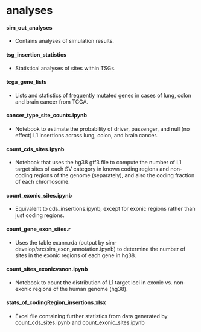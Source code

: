 # analyses

#### sim_out_analyses
* Contains analyses of simulation results.

#### tsg_insertion_statistics
* Statistical analyses of sites within TSGs.

#### tcga_gene_lists
* Lists and statistics of frequently mutated genes in cases of lung, colon and brain cancer from TCGA.

#### cancer_type_site_counts.ipynb
* Notebook to estimate the probability of driver, passenger, and null (no effect) L1 insertions across lung, colon, and brain cancer.

#### count_cds_sites.ipynb
* Notebook that uses the hg38 gff3 file to compute the number of L1 target sites of each SV category in known coding regions and non-coding regions of the genome (separately), and also the coding fraction of each chromosome.

#### count_exonic_sites.ipynb
* Equivalent to cds_insertions.ipynb, except for exonic regions rather than just coding regions.

#### count_gene_exon_sites.r
* Uses the table exann.rda (output by sim-develop/src/sim_exon_annotation.ipynb) to determine the number of sites in the exonic regions of each gene in hg38.

#### count_sites_exonicvsnon.ipynb
* Notebook to count the distribution of L1 target loci in exonic vs. non-exonic regions of the human genome (hg38).

#### stats_of_codingRegion_insertions.xlsx
* Excel file containing further statistics from data generated by count_cds_sites.ipynb and count_exonic_sites.ipynb
